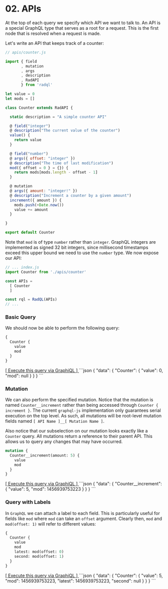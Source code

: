 # 02. APIs

At the top of each query we specify which API we want to talk to.
An API is a special GraphQL type that serves as a root for a request.
This is the first node that is resolved when a request is made.

Let's write an API that keeps track of a counter:

```js
// apis/counter.js

import { field
       , mutation
       , args
       , description
       , RadAPI
       } from 'radql'

let value = 0
let mods = []

class Counter extends RadAPI {

  static description = "A simple counter API"

  @ field("integer")
  @ description("The current value of the counter")
  value() {
    return value
  }

  @ field("number")
  @ args({ offset: "integer" })
  @ description("The time of last modification")
  mod({ offset = 0 } = {}) {
    return mods[mods.length - offset - 1]
  }

  @ mutation
  @ args({ amount: "integer!" })
  @ description("Increment a counter by a given amount")
  increment({ amount }) {
    mods.push(+Date.now())
    value += amount
  }

}

export default Counter
```

Note that `mod` is of type `number` rather than `integer`.
GraphQL integers are implemented as signed 32 bit integers,
since millisecond timestamps exceed this upper bound we need to use the `number` type.
We now expose our API:

```js
// ... index.js
import Counter from './apis/counter'

const APIs =
  [ Counter
  ]

const rql = RadQL(APIs)
// ...
```

### Basic Query

We should now be able to perform the following query:

```graphql
{
  Counter {
    value
    mod
  }
}
```
<a href="http://localhost:3000/graphql?query={%0A%20%20Counter%20{%0A%20%20%20%20value%0A%20%20%20%20mod%0A%20%20}%0A}" target="_blank">
  [ Execute this query via GraphiQL ]
</a>
```json
{
  "data": {
    "Counter": {
      "value": 0,
      "mod": null
    }
  }
}
```

### Mutation

We can also perform the specified mutation.
Notice that the mutation is named `Counter__increment` rather than being accessed through `Counter { increment }`.
The current `graphql-js` implementation only guarantees serial execution on the top level.
As such, all mutations will be root-level mutation fields named `[ API Name ]__[ Mutation Name ]`.

Also notice that our subselection on our mutation looks exactly like a `Counter` query.
All mutations return a reference to their parent API.
This allows us to query any changes that may have occurred.

```graphql
mutation {
  Counter__increment(amount: 5) {
    value
    mod
  }
}
```
<a href="http://localhost:3000/graphql?query=mutation%20%7B%0A%20%20Counter__increment(amount%3A%205)%20%7B%0A%20%20%20%20value%0A%20%20%20%20mod%0A%20%20%7D%0A%7D" target="_blank">
  [ Execute this query via GraphiQL ]
</a>
```json
{
  "data": {
    "Counter__increment": {
      "value": 5,
      "mod": 1456939753223
    }
  }
}
```

### Query with Labels

In `GraphQL` we can attach a label to each field.
This is particularly useful for fields like `mod` where `mod` can take an `offset` argument.
Clearly then, `mod` and `mod(offset: 1)` will refer to different values:

```graphql
{
  Counter {
    value
    mod
    latest: mod(offset: 0)
    second: mod(offset: 1)
  }
}
```
<a href="http://localhost:3000/graphql?query={%0A%20%20Counter%20{%0A%20%20%20%20value%0A%20%20%20%20mod%0A%20%20%20%20latest%3A%20mod%28offset%3A%200%29%0A%20%20%20%20second%3A%20mod%28offset%3A%201%29%0A%20%20}%0A}" target="_blank">
[ Execute this query via GraphiQL  ]
</a>
```json
{
  "data": {
    "Counter": {
      "value": 5,
      "mod": 1456939753223,
      "latest": 1456939753223,
      "second": null
    }
  }
}
```
